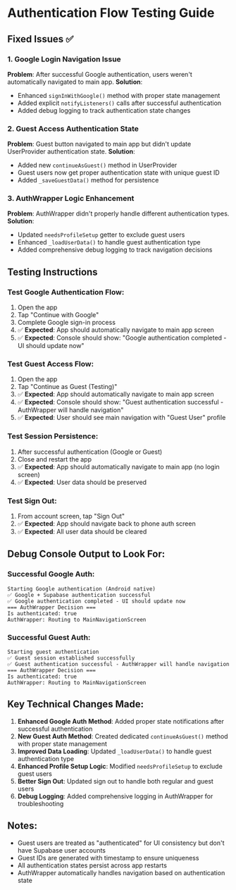 # Authentication Flow Testing Guide

## Fixed Issues ✅

### 1. Google Login Navigation Issue
**Problem**: After successful Google authentication, users weren't automatically navigated to main app.
**Solution**: 
- Enhanced `signInWithGoogle()` method with proper state management
- Added explicit `notifyListeners()` calls after successful authentication
- Added debug logging to track authentication state changes

### 2. Guest Access Authentication State
**Problem**: Guest button navigated to main app but didn't update UserProvider authentication state.
**Solution**:
- Added new `continueAsGuest()` method in UserProvider
- Guest users now get proper authentication state with unique guest ID
- Added `_saveGuestData()` method for persistence

### 3. AuthWrapper Logic Enhancement
**Problem**: AuthWrapper didn't properly handle different authentication types.
**Solution**:
- Updated `needsProfileSetup` getter to exclude guest users
- Enhanced `_loadUserData()` to handle guest authentication type
- Added comprehensive debug logging to track navigation decisions

## Testing Instructions

### Test Google Authentication Flow:
1. Open the app
2. Tap "Continue with Google"
3. Complete Google sign-in process
4. ✅ **Expected**: App should automatically navigate to main app screen
5. ✅ **Expected**: Console should show: "Google authentication completed - UI should update now"

### Test Guest Access Flow:
1. Open the app  
2. Tap "Continue as Guest (Testing)"
3. ✅ **Expected**: App should automatically navigate to main app screen
4. ✅ **Expected**: Console should show: "Guest authentication successful - AuthWrapper will handle navigation"
5. ✅ **Expected**: User should see main navigation with "Guest User" profile

### Test Session Persistence:
1. After successful authentication (Google or Guest)
2. Close and restart the app
3. ✅ **Expected**: App should automatically navigate to main app (no login screen)
4. ✅ **Expected**: User data should be preserved

### Test Sign Out:
1. From account screen, tap "Sign Out"
2. ✅ **Expected**: App should navigate back to phone auth screen
3. ✅ **Expected**: All user data should be cleared

## Debug Console Output to Look For:

### Successful Google Auth:
```
Starting Google authentication (Android native)
✅ Google + Supabase authentication successful
✅ Google authentication completed - UI should update now
=== AuthWrapper Decision ===
Is authenticated: true
AuthWrapper: Routing to MainNavigationScreen
```

### Successful Guest Auth:
```
Starting guest authentication
✅ Guest session established successfully
✅ Guest authentication successful - AuthWrapper will handle navigation
=== AuthWrapper Decision ===
Is authenticated: true
AuthWrapper: Routing to MainNavigationScreen
```

## Key Technical Changes Made:

1. **Enhanced Google Auth Method**: Added proper state notifications after successful authentication
2. **New Guest Auth Method**: Created dedicated `continueAsGuest()` method with proper state management
3. **Improved Data Loading**: Updated `_loadUserData()` to handle guest authentication type
4. **Enhanced Profile Setup Logic**: Modified `needsProfileSetup` to exclude guest users
5. **Better Sign Out**: Updated sign out to handle both regular and guest users
6. **Debug Logging**: Added comprehensive logging in AuthWrapper for troubleshooting

## Notes:
- Guest users are treated as "authenticated" for UI consistency but don't have Supabase user accounts
- Guest IDs are generated with timestamp to ensure uniqueness
- All authentication states persist across app restarts
- AuthWrapper automatically handles navigation based on authentication state